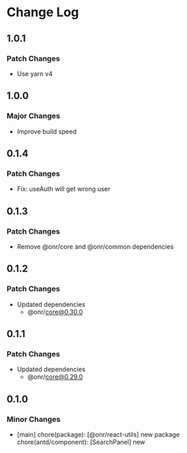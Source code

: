 # Change Log

## 1.0.1

### Patch Changes

- Use yarn v4

## 1.0.0

### Major Changes

- Improve build speed

## 0.1.4

### Patch Changes

- Fix: useAuth will get wrong user

## 0.1.3

### Patch Changes

- Remove @onr/core and @onr/common dependencies

## 0.1.2

### Patch Changes

- Updated dependencies
  - @onr/core@0.30.0

## 0.1.1

### Patch Changes

- Updated dependencies
  - @onr/core@0.29.0

## 0.1.0

### Minor Changes

- [main] chore(package): [@onr/react-utils] new package
  chore(antd/component): [SearchPanel] new
